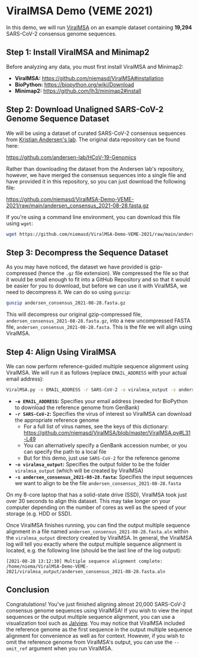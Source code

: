# ViralMSA Demo (VEME 2021)
In this demo, we will run [ViralMSA](https://github.com/niemasd/ViralMSA) on an example dataset containing **19,294** SARS-CoV-2 consensus genome sequences.

## Step 1: Install ViralMSA and Minimap2
Before analyzing any data, you must first install ViralMSA and Minimap2:

* **ViralMSA:** https://github.com/niemasd/ViralMSA#installation
* **BioPython:** https://biopython.org/wiki/Download
* **Minimap2:** https://github.com/lh3/minimap2#install

## Step 2: Download Unaligned SARS-CoV-2 Genome Sequence Dataset
We will be using a dataset of curated SARS-CoV-2 consensus sequences from [Kristian Andersen's lab](https://andersen-lab.com/). The original data repository can be found here:

https://github.com/andersen-lab/HCoV-19-Genomics

Rather than downloading the dataset from the Andersen lab's repository, however, we have merged the consensus sequences into a single file and have provided it in this repository, so you can just download the following file:

https://github.com/niemasd/ViralMSA-Demo-VEME-2021/raw/main/andersen_consensus_2021-08-28.fasta.gz

If you're using a command line environment, you can download this file using `wget`:

```bash
wget https://github.com/niemasd/ViralMSA-Demo-VEME-2021/raw/main/andersen_consensus_2021-08-28.fasta.gz
```

## Step 3: Decompress the Sequence Dataset
As you may have noticed, the dataset we have provided is gzip-compressed (hence the `.gz` file extension). We compressed the file so that it would be small enough to fit into a GitHub Repository and so that it would be easier for you to download, but before we can use it with ViralMSA, we need to decompress it. We can do so using `gunzip`:

```bash
gunzip andersen_consensus_2021-08-28.fasta.gz
```

This will decompress our original gzip-compressed file, `andersen_consensus_2021-08-28.fasta.gz`, into a new uncompressed FASTA file, `andersen_consensus_2021-08-28.fasta`. This is the file we will align using ViralMSA.

## Step 4: Align Using ViralMSA
We can now perform reference-guided multiple sequence alignment using ViralMSA. We will run it as follows (replace `EMAIL_ADDRESS` with your actual email address):

```bash
ViralMSA.py -e EMAIL_ADDRESS -r SARS-CoV-2 -o viralmsa_output -s andersen_consensus_2021-08-28.fasta
```

* **`-e EMAIL_ADDRESS`:** Specifies your email address (needed for BioPython to download the reference genome from GenBank)
* **`-r SARS-CoV-2`:** Specifies the virus of interest so ViralMSA can download the appropriate reference genome
  * For a full list of virus names, see the keys of this dictionary: https://github.com/niemasd/ViralMSA/blob/master/ViralMSA.py#L31-L49
  * You can alternatively specify a GenBank accession number, or you can specify the path to a local file
  * But for this demo, just use `SARS-CoV-2` for the reference genome
* **`-o viralmsa_output`:** Specifies the output folder to be the folder `viralmsa_output` (which will be created by ViralMSA)
* **`-s andersen_consensus_2021-08-28.fasta`:** Specifies the input sequences we want to align to be the file `andersen_consensus_2021-08-28.fasta`

On my 8-core laptop that has a solid-state drive (SSD), ViralMSA took just over 30 seconds to align this dataset. This may take longer on your computer depending on the number of cores as well as the speed of your storage (e.g. HDD or SSD).

Once ViralMSA finishes running, you can find the output multiple sequence alignment in a file named `andersen_consensus_2021-08-28.fasta.aln` within the `viralmsa_output` directory created by ViralMSA. In general, the ViralMSA log will tell you exactly where the output multiple sequence alignment is located, e.g. the following line (should be the last line of the log output):

```
[2021-08-28 13:12:30] Multiple sequence alignment complete: /home/niema/ViralMSA-Demo-VEME-2021/viralmsa_output/andersen_consensus_2021-08-28.fasta.aln
```

## Conclusion
Congratulations! You've just finished aligning almost 20,000 SARS-CoV-2 consensus genome sequences using ViralMSA! If you wish to view the input sequences or the output multiple sequence alignment, you can use a visualization tool such as [Jalview](https://www.jalview.org/). You may notice that ViralMSA included the reference genome as the first sequence
in the output multiple sequence alignment for convenience as well as for context. However, if you wish to omit the reference genome from ViralMSA's output, you can use the `--omit_ref` argument when you run ViralMSA.
